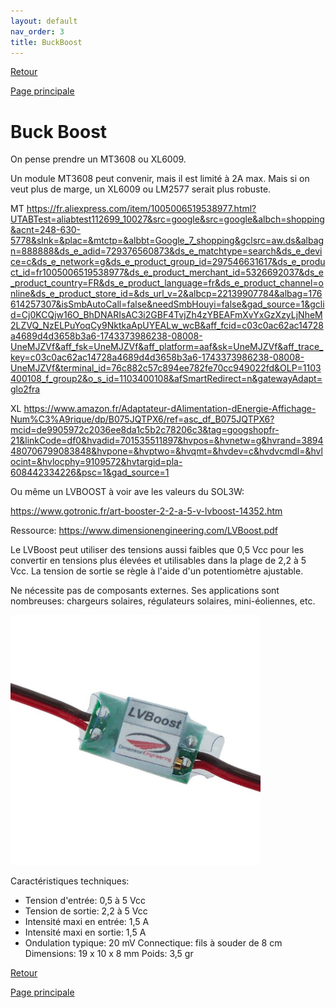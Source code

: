 ```yaml
---
layout: default
nav_order: 3
title: BuckBoost
---
```


[Retour](partie_électronique.md)

[Page principale](README.md)

<h1>Buck Boost</h1>

On pense prendre un MT3608 ou XL6009. 

Un module MT3608 peut convenir, mais il est limité à 2A max. Mais si on veut plus de marge, un XL6009 ou LM2577 serait plus robuste. 

MT https://fr.aliexpress.com/item/1005006519538977.html?UTABTest=aliabtest112699_10027&src=google&src=google&albch=shopping&acnt=248-630-5778&slnk=&plac=&mtctp=&albbt=Google_7_shopping&gclsrc=aw.ds&albagn=888888&ds_e_adid=729376560873&ds_e_matchtype=search&ds_e_device=c&ds_e_network=g&ds_e_product_group_id=297546631617&ds_e_product_id=fr1005006519538977&ds_e_product_merchant_id=5326692037&ds_e_product_country=FR&ds_e_product_language=fr&ds_e_product_channel=online&ds_e_product_store_id=&ds_url_v=2&albcp=22139907784&albag=176614257307&isSmbAutoCall=false&needSmbHouyi=false&gad_source=1&gclid=Cj0KCQjw16O_BhDNARIsAC3i2GBF4TvjZh4zYBEAFmXvYxGzXzyLjNheM2LZVQ_NzELPuYoqCy9NktkaApUYEALw_wcB&aff_fcid=c03c0ac62ac14728a4689d4d3658b3a6-1743373986238-08008-UneMJZVf&aff_fsk=UneMJZVf&aff_platform=aaf&sk=UneMJZVf&aff_trace_key=c03c0ac62ac14728a4689d4d3658b3a6-1743373986238-08008-UneMJZVf&terminal_id=76c882c57c894ee782fe70cc949022fd&OLP=1103400108_f_group2&o_s_id=1103400108&afSmartRedirect=n&gatewayAdapt=glo2fra 

XL https://www.amazon.fr/Adaptateur-dAlimentation-dEnergie-Affichage-Num%C3%A9rique/dp/B075JQTPX6/ref=asc_df_B075JQTPX6?mcid=de9905972c2036ee8da1c5b2c78206c3&tag=googshopfr-21&linkCode=df0&hvadid=701535511897&hvpos=&hvnetw=g&hvrand=3894480706799083848&hvpone=&hvptwo=&hvqmt=&hvdev=c&hvdvcmdl=&hvlocint=&hvlocphy=9109572&hvtargid=pla-608442334226&psc=1&gad_source=1 

 

Ou même un LVBOOST à voir ave les valeurs du SOL3W: 

https://www.gotronic.fr/art-booster-2-2-a-5-v-lvboost-14352.htm  

Ressource: https://www.dimensionengineering.com/LVBoost.pdf  

Le LVBoost peut utiliser des tensions aussi faibles que 0,5 Vcc pour les convertir en tensions plus élevées et utilisables dans la plage de 2,2 à 5 Vcc. La tension de sortie se règle à l'aide d'un potentiomètre ajustable. 
 
Ne nécessite pas de composants externes. Ses applications sont nombreuses: chargeurs solaires, régulateurs solaires, mini-éoliennes, etc. 

<img src="Images/buckboost.webp" width="400">
 
Caractéristiques techniques: 
- Tension d'entrée: 0,5 à 5 Vcc 
- Tension de sortie: 2,2 à 5 Vcc 
- Intensité maxi en entrée: 1,5 A 
- Intensité maxi en sortie: 1,5 A 
- Ondulation typique: 20 mV 
Connectique: fils à souder de 8 cm 
Dimensions: 19 x 10 x 8 mm 
Poids: 3,5 gr

[Retour](partie_électronique.md)

[Page principale](README.md)

